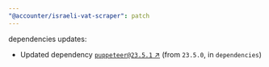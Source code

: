 ```yaml
---
"@accounter/israeli-vat-scraper": patch
---
```

dependencies updates:
  - Updated dependency [`puppeteer@23.5.1` ↗︎](https://www.npmjs.com/package/puppeteer/v/23.5.1) (from `23.5.0`, in `dependencies`)
